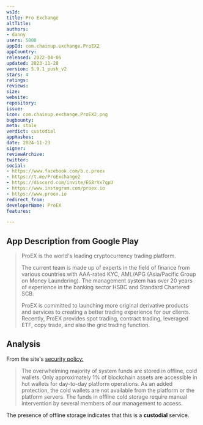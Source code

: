 ```yaml
---
wsId: 
title: Pro Exchange
altTitle: 
authors:
- danny
users: 5000
appId: com.chainup.exchange.ProEX2
appCountry: 
released: 2022-04-06
updated: 2023-11-28
version: 5.9.1_push_v2
stars: 4
ratings: 
reviews: 
size: 
website: 
repository: 
issue: 
icon: com.chainup.exchange.ProEX2.png
bugbounty: 
meta: stale
verdict: custodial
appHashes: 
date: 2024-11-23
signer: 
reviewArchive: 
twitter: 
social:
- https://www.facebook.com/b.c.proex
- https://t.me/ProExchange2
- https://discord.com/invite/EG8rVx7qpU
- https://www.instagram.com/proex.io
- https://www.proex.io
redirect_from: 
developerName: ProEX
features: 

---
```


## App Description from Google Play 

> ProEX is the world's leading cryptocurrency trading platform.
>
> The current team is made up of experts in the field of finance from various countries with AAA-rated KYC, AML/APG (Asia/Pacific Group on Money Laundering). The management system has over 20 years of experience in the banking sector HSBC and Standard Chartered SCB.
>
> ProEX is committed to launching more original derivative products and services to creating a better trading experience for our clients. Recently, ProEX provides spot trading, contract trading, leveraged ETF, copy trade, and also the grid trading function.

## Analysis 

From the site's [security policy:](https://proex.zendesk.com/hc/en-us/articles/900000456566-Security-Policy) 

> The overwhelming majority of system funds are stored in offline, cold wallets. Only approximately 1% of blockchain assets are accessible in hot wallets for day-to-day platform operations. As an added protection, the cold wallets are not available from the platform or the platform servers. The funds in offline cold storage require manual intervention by several members of our management to access.

The presence of offline storage indicates that this is a **custodial** service.

